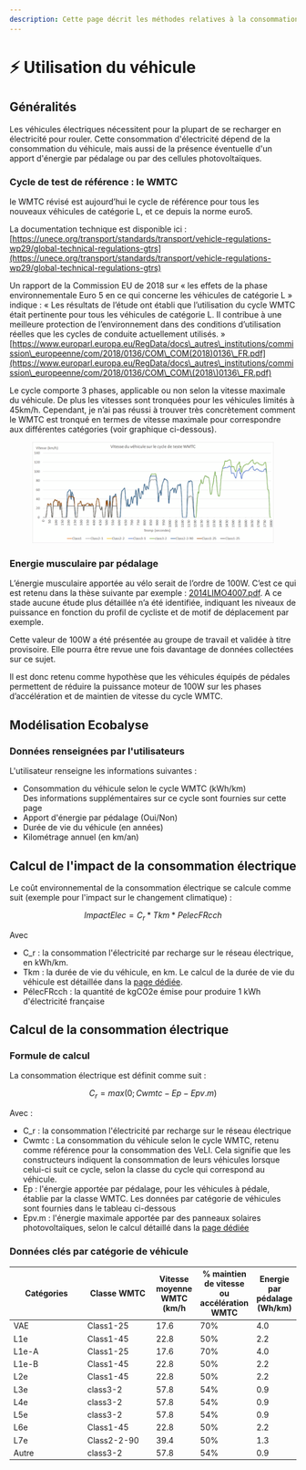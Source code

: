 ```yaml
---
description: Cette page décrit les méthodes relatives à la consommation des véhicules
---
```


# ⚡ Utilisation du véhicule

## Généralités

Les véhicules électriques nécessitent pour la plupart de se recharger en électricité pour rouler. Cette consommation d'électricité dépend de la consommation du véhicule, mais aussi de la présence éventuelle d'un apport d'énergie par pédalage ou par des cellules photovoltaïques.

### Cycle de test de référence : le WMTC&#x20;

le WMTC révisé est aujourd’hui le cycle de référence pour tous les nouveaux véhicules de catégorie L, et ce depuis la norme euro5.

La documentation technique est disponible ici :  [https://unece.org/transport/standards/transport/vehicle-regulations-wp29/global-technical-regulations-gtrs](https://unece.org/transport/standards/transport/vehicle-regulations-wp29/global-technical-regulations-gtrs)

Un rapport de la Commission EU de 2018 sur « les effets de la phase environnementale Euro 5 en ce qui concerne les véhicules de catégorie L » indique : « Les résultats de l’étude ont établi que l’utilisation du cycle WMTC était pertinente pour tous les véhicules de catégorie L. Il contribue à une meilleure protection de l’environnement dans des conditions d’utilisation réelles que les cycles de conduite actuellement utilisés. » [https://www.europarl.europa.eu/RegData/docs\_autres\_institutions/commission\_europeenne/com/2018/0136/COM\_COM(2018)0136\_FR.pdf](https://www.europarl.europa.eu/RegData/docs\_autres\_institutions/commission\_europeenne/com/2018/0136/COM\_COM\(2018\)0136\_FR.pdf)

Le cycle comporte 3 phases, applicable ou non selon la vitesse maximale du véhicule. De plus les vitesses sont tronquées pour les véhicules limités à 45km/h. Cependant, je n’ai pas réussi à trouver très concrètement comment le WMTC est tronqué en termes de vitesse maximale pour correspondre aux différentes catégories (voir graphique ci-dessous).

<figure><img src="../../../../.gitbook/assets/image (2).png" alt=""><figcaption></figcaption></figure>

### Energie musculaire par pédalage

L’énergie musculaire apportée au vélo serait de l’ordre de 100W. C’est ce qui est retenu dans la thèse suivante par exemple : [2014LIMO4007.pdf](https://aurore.unilim.fr/theses/nxfile/default/e64bb679-1855-427d-93c0-36b85f2dbe69/blobholder:0/2014LIMO4007.pdf). A ce stade aucune étude plus détaillée n’a été identifiée, indiquant les niveaux de puissance en fonction du profil de cycliste et de motif de déplacement par exemple.

Cette valeur de 100W a été présentée au groupe de travail et validée à titre provisoire. Elle pourra être revue une fois davantage de données collectées sur ce sujet.

Il est donc retenu comme hypothèse que les véhicules équipés de pédales permettent de réduire la puissance moteur de 100W sur les phases d’accélération et de maintien de vitesse du cycle WMTC.

## Modélisation Ecobalyse

### Données renseignées par l'utilisateurs

L'utilisateur renseigne les informations suivantes :

* Consommation du véhicule selon le cycle WMTC (kWh/km)\
  Des informations supplémentaires sur ce cycle sont fournies sur cette page
* Apport d'énergie par pédalage (Oui/Non)
* Durée de vie du véhicule (en années)
* Kilométrage annuel (en km/an)

## Calcul de l'impact de la consommation électrique

Le coût environnemental de la consommation électrique se calcule comme suit (exemple pour l'impact sur le changement climatique) :

$$
ImpactElec = C_r*Tkm*PelecFRcch
$$

Avec&#x20;

* C\_r : la consommation l'électricité par recharge sur le réseau électrique, en kWh/km.
* Tkm : la durée de vie du véhicule, en km. Le calcul de la durée de vie du véhicule est détaillée dans la [page dédiée](duree-de-vie-des-vehicules.md).
* PélecFRcch : la quantité de kgCO2e émise pour produire 1 kWh d'électricité française

## Calcul de la consommation électrique

### Formule de calcul

La consommation électrique est définit comme suit :&#x20;

$$
C_r = max (0;Cwmtc-Ep-Epv.m)
$$

Avec :&#x20;

* C\_r : la consommation l'électricité par recharge sur le réseau électrique
* Cwmtc : La consommation du véhicule selon le cycle WMTC, retenu comme référence pour la consommation des VeLI. Cela signifie que les constructeurs indiquent la consommation de leurs véhicules lorsque celui-ci suit ce cycle, selon la classe du cycle qui correspond au véhicule.
* Ep : l'énergie apportée par pédalage, pour les véhicules à pédale, établie par la classe WMTC. Les données par catégorie de véhicules sont fournies dans le tableau ci-dessous
* Epv.m : l'énergie maximale apportée par des panneaux solaires photovoltaïques, selon le calcul détaillé dans la [page dédiée](energie-apportee-par-des-panneaux-solaires-photovoltaique.md)

### Données clés par catégorie de véhicule

<table><thead><tr><th width="140">Catégories</th><th width="138">Classe WMTC</th><th>Vitesse moyenne WMTC (km/h</th><th>% maintien de vitesse ou accélération WMTC</th><th>Energie par pédalage (Wh/km)</th></tr></thead><tbody><tr><td>VAE</td><td>Class1-25</td><td>17.6</td><td>70%</td><td>4.0</td></tr><tr><td>L1e</td><td>Class1-45</td><td>22.8</td><td>50%</td><td>2.2</td></tr><tr><td>L1e-A</td><td>Class1-25</td><td>17.6</td><td>70%</td><td>4.0</td></tr><tr><td>L1e-B</td><td>Class1-45</td><td>22.8</td><td>50%</td><td>2.2</td></tr><tr><td>L2e</td><td>Class1-45</td><td>22.8</td><td>50%</td><td>2.2</td></tr><tr><td>L3e</td><td>class3-2</td><td>57.8</td><td>54%</td><td>0.9</td></tr><tr><td>L4e</td><td>class3-2</td><td>57.8</td><td>54%</td><td>0.9</td></tr><tr><td>L5e</td><td>class3-2</td><td>57.8</td><td>54%</td><td>0.9</td></tr><tr><td>L6e</td><td>Class1-45</td><td>22.8</td><td>50%</td><td>2.2</td></tr><tr><td>L7e</td><td>Class2-2-90</td><td>39.4</td><td>50%</td><td>1.3</td></tr><tr><td>Autre</td><td>class3-2</td><td>57.8</td><td>54%</td><td>0.9</td></tr></tbody></table>

